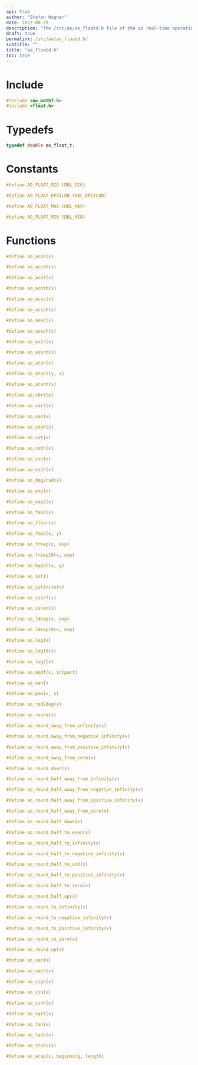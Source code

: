 ```yaml
---
api: true
author: "Stefan Wagner"
date: 2022-08-29
description: "The /src/ao/ao_floatd.h file of the ao real-time operating system."
draft: true
permalink: /src/ao/ao_floatd.h/
subtitle: ""
title: "ao_floatd.h"
toc: true
---
```


# Include

```c
#include <ao_mathf.h>
#include <float.h>
```

# Typedefs

```c
typedef double ao_float_t;
```

# Constants

```c
#define AO_FLOAT_DIG (DBL_DIG)
```

```c
#define AO_FLOAT_EPSILON (DBL_EPSILON)
```

```c
#define AO_FLOAT_MAX (DBL_MAX)
```

```c
#define AO_FLOAT_MIN (DBL_MIN)
```

# Functions

```c
#define ao_acos(x)
```

```c
#define ao_acosh(x)
```

```c
#define ao_acot(x)
```

```c
#define ao_acoth(x)
```

```c
#define ao_acsc(x)
```

```c
#define ao_acsch(x)
```

```c
#define ao_asec(x)
```

```c
#define ao_asech(x)
```

```c
#define ao_asin(x)
```

```c
#define ao_asinh(x)
```

```c
#define ao_atan(x)
```

```c
#define ao_atan2(y, x)
```

```c
#define ao_atanh(x)
```

```c
#define ao_cbrt(x)
```

```c
#define ao_ceil(x)
```

```c
#define ao_cos(x)
```

```c
#define ao_cosh(x)
```

```c
#define ao_cot(x)
```

```c
#define ao_coth(x)
```

```c
#define ao_csc(x)
```

```c
#define ao_csch(x)
```

```c
#define ao_deg2rad(x)
```

```c
#define ao_exp(x)
```

```c
#define ao_exp2(x)
```

```c
#define ao_fabs(x)
```

```c
#define ao_floor(x)
```

```c
#define ao_fmod(x, y)
```

```c
#define ao_frexp(x, exp)
```

```c
#define ao_frexp10(x, exp)
```

```c
#define ao_hypot(x, y)
```

```c
#define ao_inf()
```

```c
#define ao_isfinite(x)
```

```c
#define ao_isinf(x)
```

```c
#define ao_isnan(x)
```

```c
#define ao_ldexp(x, exp)
```

```c
#define ao_ldexp10(x, exp)
```

```c
#define ao_log(x)
```

```c
#define ao_log10(x)
```

```c
#define ao_log2(x)
```

```c
#define ao_modf(x, intpart)
```

```c
#define ao_nan()
```

```c
#define ao_pow(x, y)
```

```c
#define ao_rad2deg(x)
```

```c
#define ao_round(x)
```

```c
#define ao_round_away_from_infinity(x)
```

```c
#define ao_round_away_from_negative_infinity(x)
```

```c
#define ao_round_away_from_positive_infinity(x)
```

```c
#define ao_round_away_from_zero(x)
```

```c
#define ao_round_down(x)
```

```c
#define ao_round_half_away_from_infinity(x)
```

```c
#define ao_round_half_away_from_negative_infinity(x)
```

```c
#define ao_round_half_away_from_positive_infinity(x)
```

```c
#define ao_round_half_away_from_zero(x)
```

```c
#define ao_round_half_down(x)
```

```c
#define ao_round_half_to_even(x)
```

```c
#define ao_round_half_to_infinity(x)
```

```c
#define ao_round_half_to_negative_infinity(x)
```

```c
#define ao_round_half_to_odd(x)
```

```c
#define ao_round_half_to_positive_infinity(x)
```

```c
#define ao_round_half_to_zero(x)
```

```c
#define ao_round_half_up(x)
```

```c
#define ao_round_to_infinity(x)
```

```c
#define ao_round_to_negative_infinity(x)
```

```c
#define ao_round_to_positive_infinity(x)
```

```c
#define ao_round_to_zero(x)
```

```c
#define ao_round_up(x)
```

```c
#define ao_sec(x)
```

```c
#define ao_sech(x)
```

```c
#define ao_sign(x)
```

```c
#define ao_sin(x)
```

```c
#define ao_sinh(x)
```

```c
#define ao_sqrt(x)
```

```c
#define ao_tan(x)
```

```c
#define ao_tanh(x)
```

```c
#define ao_trunc(x)
```

```c
#define ao_wrap(x, beginning, length)
```

